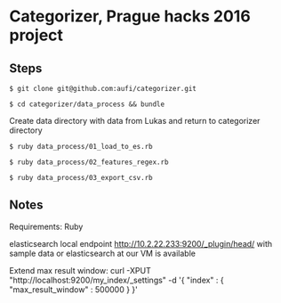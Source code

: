 # Categorizer, Prague hacks 2016 project

## Steps

```$ git clone git@github.com:aufi/categorizer.git```

```$ cd categorizer/data_process && bundle```

Create data directory with data from Lukas and return to categorizer directory

```$ ruby data_process/01_load_to_es.rb```

```$ ruby data_process/02_features_regex.rb```

```$ ruby data_process/03_export_csv.rb```

## Notes

Requirements: Ruby

elasticsearch local endpoint http://10.2.22.233:9200/_plugin/head/ with sample data or elasticsearch at our VM is available

Extend max result window: curl -XPUT "http://localhost:9200/my_index/_settings" -d '{ "index" : { "max_result_window" : 500000 } }'
